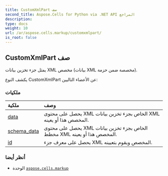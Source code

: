 ```yaml
---
title: CustomXmlPart صف
second_title: Aspose.Cells for Python via .NET API المراجع
description:
type: docs
weight: 10
url: /ar/aspose.cells.markup/customxmlpart/
is_root: false
---
```

##  CustomXmlPart صف
يمثل جزء تخزين بيانات XML مخصص (بيانات XML مخصصة ضمن حزمة).



يكشف النوع CustomXmlPart عن الأعضاء التاليين:

###  ملكيات
| ملكية| وصف|
| :- | :- |
| [data](/cells/python-net/ar/aspose.cells.markup/customxmlpart/data) | يحصل على محتوى XML الخاص بجزء تخزين بيانات XML المخصص هذا أو يعينه.|
| [schema_data](/cells/python-net/ar/aspose.cells.markup/customxmlpart/schema_data) |يحصل على محتوى XML الخاص بجزء تخزين بيانات مخطط XML المخصص هذا أو يعينه.|
| [id](/cells/python-net/ar/aspose.cells.markup/customxmlpart/id) | يحصل على معرف جزء XML المخصص ويقوم بتعيينه.|



###  أنظر أيضا
* الوحدة [`aspose.cells.markup`](..)
